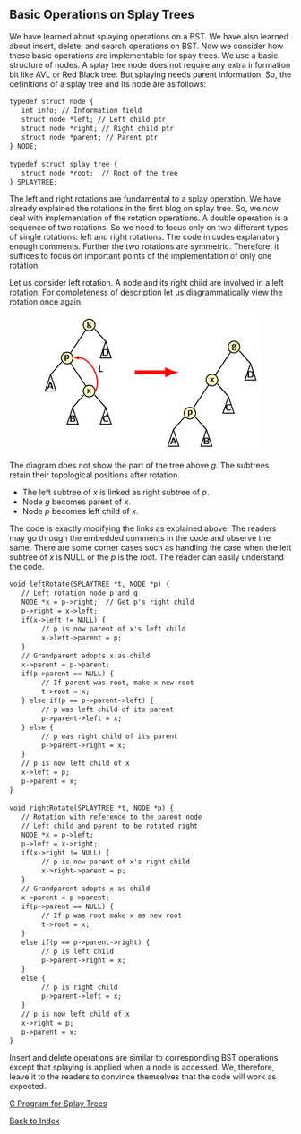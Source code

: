 ## Basic Operations on Splay Trees

We have learned about splaying operations on a BST. We have also learned about insert, delete, and
search operations on BST. Now we consider how these basic operations are implementable for spay 
trees. We use a basic structure of nodes. A splay tree node does not require any extra information
bit like AVL or Red Black tree. But splaying needs parent information. So, the definitions of
a splay tree and its node are as follows:
```
typedef struct node {
   int info; // Information field
   struct node *left; // Left child ptr
   struct node *right; // Right child ptr
   struct node *parent; // Parent ptr
} NODE;

typedef struct splay_tree {
   struct node *root;  // Root of the tree
} SPLAYTREE;
```
The left and right rotations are fundamental to a splay operation. We have already explained the 
rotations in the first blog on splay tree. So, we now deal with implementation of the rotation
operations. A double operation is a sequence of two rotations. So we need to focus only on 
two different types of single rotations: left and right rotations. The code inlcudes explanatory 
enough comments. Further the two rotations are symmetric. Therefore, it suffices to
focus on important points of the implementation of only one rotation. 

Let us consider left rotation. A node and its right child are involved in a left rotation. For 
completeness of description let us diagrammatically view the rotation once again.
<p style="text-align:center">
     <img src="../images/leftRotation.png">
</p>
The diagram does not show the part of the tree above <i>g</i>. The subtrees retain their topological 
positions after rotation. 
                                          
- The left subtree of <i>x</i> is linked as right subtree of <i>p</i>. 
- Node <i>g</i> becomes parent of <i>x</i>.
- Node <i>p</i> becomes left child of <i>x</i>.    
                                          
The code is exactly modifying the links as explained above. The readers may go through the embedded
comments in the code and observe the same. There are some corner cases such as handling the case when
the left subtree of <i>x</i> is NULL or the <i>p</i> is the root. The reader can easily understand the
code. 
                                          
```
void leftRotate(SPLAYTREE *t, NODE *p) {
   // Left rotation node p and g
   NODE *x = p->right;  // Get p's right child
   p->right = x->left;  
   if(x->left != NULL) {
        // p is now parent of x's left child
        x->left->parent = p;
   }
   // Grandparent adopts x as child
   x->parent = p->parent; 
   if(p->parent == NULL) { 
        // If parent was root, make x new root
        t->root = x; 
   } else if(p == p->parent->left) { 
        // p was left child of its parent
        p->parent->left = x;
   } else { 
        // p was right child of its parent
        p->parent->right = x; 
   }
   // p is now left child of x
   x->left = p; 
   p->parent = x; 
}

void rightRotate(SPLAYTREE *t, NODE *p) {
   // Rotation with reference to the parent node
   // Left child and parent to be rotated right 
   NODE *x = p->left;
   p->left = x->right;
   if(x->right != NULL) {
        // p is now parent of x's right child
        x->right->parent = p;
   }
   // Grandparent adopts x as child
   x->parent = p->parent;
   if(p->parent == NULL) { 
        // If p was root make x as new root
        t->root = x;
   }
   else if(p == p->parent->right) {
        // p is left child
        p->parent->right = x;
   }
   else {
        // p is right child
        p->parent->left = x;
   }
   // p is now left child of x
   x->right = p;
   p->parent = x;
}
```
Insert and delete operations are similar to corresponding BST operations except that splaying is applied
when a node is accessed. We, therefore, leave it to the readers to convince themselves that the code will
work as expected.

[C Program for Splay Trees](../CODE/splayTree.c)

[Back to Index](../index.md)
